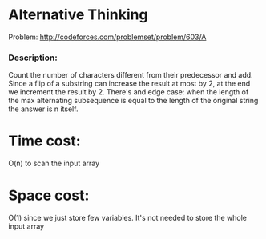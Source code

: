 # Alternative Thinking
Problem: http://codeforces.com/problemset/problem/603/A

### Description:
Count the number of characters different from their predecessor and add. Since a flip of a substring can increase the result at most by 2,
at the end we increment the result by 2.
There's and edge case: when the length of the max alternating subsequence is equal to the length of the original string
the answer is n itself.

# Time cost:
O(n) to scan the input array
# Space cost:
O(1) since we just store few variables. It's not needed to store the whole input array